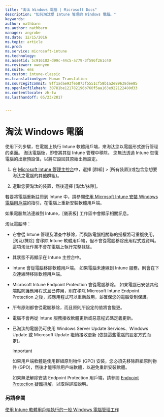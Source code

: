 ```yaml
---
title: "淘汰 Windows 電腦 | Microsoft Docs"
description: "如何淘汰受 Intune 管理的 Windows 電腦。"
keywords: 
author: nathbarn
ms.author: nathbarn
manager: angrobe
ms.date: 12/15/2016
ms.topic: article
ms.prod: 
ms.service: microsoft-intune
ms.technology: 
ms.assetid: 5c916182-d99c-44c5-a779-3f596f261c40
ms.reviewer: owenyen
ms.suite: ems
ms.custom: intune-classic
ms.translationtype: Human Translation
ms.sourcegitcommit: 9ff1adae93fe6873f5551cf58b1a2e89638dee85
ms.openlocfilehash: 30781be121782196b760f5aa163e922122480d33
ms.contentlocale: zh-tw
ms.lasthandoff: 05/23/2017


---
```


# <a name="retire-a-windows-pc"></a>淘汰 Windows 電腦
使用下列步驟，在電腦上執行 Intune 軟體用戶端，來淘汰您以電腦形式進行管理的桌面。 淘汰電腦後，即會將其從 Intune 管理中移除。 您無法透過 Intune 恢復電腦的出廠預設值，以將它設回其原始出廠設定。

1.  在 [Microsoft Intune 管理主控台](https://manage.microsoft.com/)中，選擇 [群組] &gt; [所有裝置]\(或包含您想要淘汰之電腦的其他群組)。

2.  選取您要淘汰的裝置，然後選擇 [淘汰/抹除]。

若要將電腦重新註冊到 Intune 中，請參閱[使用 Microsoft Intune 安裝 Windows 電腦用戶端](install-the-windows-pc-client-with-microsoft-intune.md)的指引，在電腦上重新安裝軟體用戶端。

如果電腦無法連線到 Intune，[儀表板] 工作區中會顯示相關訊息。

淘汰電腦時：

-   它會從 Intune 管理及清查中移除，而與該電腦相關聯的授權將可重複使用。 [淘汰/抹除] 會移除 Intune 軟體用戶端，但不會從電腦移除應用程式或資料。 這項淘汰作業不會在電腦上執行完整抹除。

-   其狀態不再顯示在 Intune 主控台中。

-   Intune 會從電腦移除軟體用戶端。 如果電腦未連線到 Intune 服務，則會在下次連線時移除軟體用戶端。

-   Microsoft Intune Endpoint Protection 會從電腦移除。 如果電腦已安裝其他端點防護應用程式且已停用，則在移除 Microsoft Intune Endpoint Protection 之後，該應用程式可以重新啟用，並確保您的電腦受到保護。

-   所有原則都會從電腦移除，而且原則所設定的值將會變更。

-   電腦不會再從 Intune 服務接收軟體更新或惡意程式碼定義更新。

-   已淘汰的電腦仍可使用 Windows Server Update Services、Windows Update 或 Microsoft Update 繼續接收更新 (依據這些電腦的設定方式而定)。

    > [!IMPORTANT]
    > 如果用戶端軟體是使用群組原則物件 (GPO) 安裝，您必須先移除群組原則物件 (GPO)，然後才能移除用戶端軟體，以避免重新安裝軟體。

    如果無法解除安裝 Endpoint Protection 用戶端，請參閱 [Endpoint Protection 疑難排解](/intune-classic/troubleshoot/troubleshoot-endpoint-protection-in-microsoft-intune)，以取得詳細說明。

### <a name="see-also"></a>另請參閱

[使用 Intune 軟體用戶端執行的一般 Windows 電腦管理工作](common-windows-pc-management-tasks-with-the-microsoft-intune-computer-client.md)
